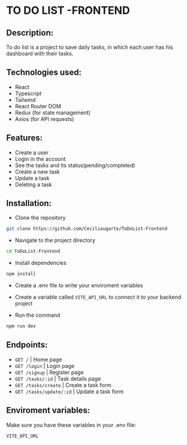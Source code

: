 # TO DO LIST -FRONTEND

## Description:
To do list is a project to save daily tasks, in which each user has his dashboard with their tasks.

## Technologies used:
- React
- Typescript
- Tailwind
- React Router DOM
- Redux (for state management)
- Axios (for API requests)

## Features:
- Create a user
- Login in the account
- See the tasks and its status(pending/completed)
- Create a new task
- Update a task
- Deleting a task

## Installation:

- Clone the repository

```bash
git clone https://github.com/Ceciliaugarte/ToDoList-Frontend
```
- Navigate to the project directory

```bash
cd ToDoList-Frontend
```
- Install dependencies

```bash
npm install
```

- Create a .env file to write your enviroment variables

- Create a variable called `VITE_API_URL` to connect it to your backend project


- Run the command

```bash
npm run dev
```

## Endpoints:

- `GET /` | Home page
- `GET /login` | Login page
- `GET /signup` | Register page
- `GET /tasks/:id` | Task details page 
- `GET /tasks/create` | Create a task form
- `GET /tasks/update/:id` | Update a task form


## Enviroment variables:

Make sure you have these variables in your .env file:

`VITE_API_URL`







